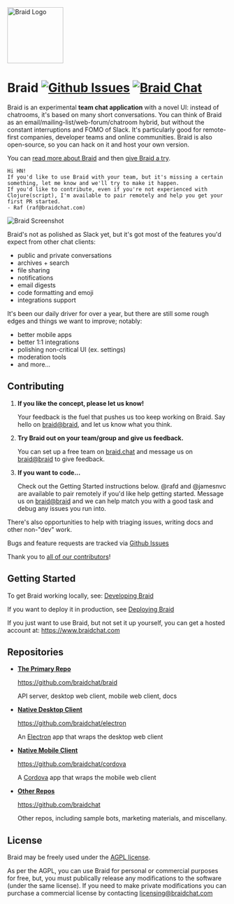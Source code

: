 <img src="./docs/images/braid-icon-256.png" height="128px" alt="Braid Logo">

# Braid [![Github Issues](https://img.shields.io/github/issues/braidchat/braid.svg)](https://www.github.com/braidchat/braid/issues)  [![Braid Chat](https://img.shields.io/badge/braid-join_chat-green.svg)](https://braid.chat/braid)

Braid is an experimental **team chat application** with a novel UI: instead of chatrooms, it's based on many short conversations. You can think of Braid as an email/mailing-list/web-forum/chatroom hybrid, but without the constant interruptions and FOMO of Slack. It's particularly good for remote-first companies, developer teams and online communities. Braid is also open-source, so you can hack on it and host your own version.

You can [read more about Braid](https://www.braidchat.com) and then [give Braid a try](https://braid.chat/try).

```
Hi HN! 
If you'd like to use Braid with your team, but it's missing a certain something, let me know and we'll try to make it happen.
If you'd like to contribute, even if you're not experienced with Clojure(script), I'm available to pair remotely and help you get your first PR started.
- Raf (raf@braidchat.com)
```  

![Braid Screenshot](./docs/images/screenshot.png)

Braid's not as polished as Slack yet, but it's got most of the features you'd expect from other chat clients:

 - public and private conversations
 - archives + search
 - file sharing
 - notifications
 - email digests
 - code formatting and emoji
 - integrations support

It's been our daily driver for over a year, but there are still some rough edges and things we want to improve; notably:

 - better mobile apps
 - better 1:1 integrations
 - polishing non-critical UI (ex. settings)
 - moderation tools
 - and more...

## Contributing

1. **If you like the concept, please let us know!**

   Your feedback is the fuel that pushes us too keep working on Braid. Say hello on [braid@braid](https://braid.chat/braid), and let us know what you think.

2. **Try Braid out on your team/group and give us feedback.**

   You can set up a free team on [braid.chat](https://braid.chat/gateway/create-group) and message us on [braid@braid](https://braid.chat/braid) to give feedback.

3. **If you want to code...**

   Check out the Getting Started instructions below. @rafd and @jamesnvc are available to pair remotely if you'd like help getting started. Message us on [braid@braid](https://braid.chat/braid) and we can help match you with a good task and debug any issues you run into.


There's also opportunities to help with triaging issues, writing docs and other non-"dev" work.

Bugs and feature requests are tracked via [Github Issues](https://github.com/braidchat/braid/issues)

Thank you to [all of our contributors](./CONTRIBUTORS.edn)!


## Getting Started

To get Braid working locally, see: [Developing Braid](./docs/dev/getting-up-and-running-in-development.md)

If you want to deploy it in production, see [Deploying Braid](./docs/on-prem/installing-on-prem.md)

If you just want to use Braid, but not set it up yourself, you can get a hosted account at: https://www.braidchat.com


## Repositories

- **[The Primary Repo](https://github.com/braidchat/braid)**

  https://github.com/braidchat/braid

  API server, desktop web client, mobile web client, docs


- **[Native Desktop Client](https://github.com/braidchat/electron)**

  https://github.com/braidchat/electron

  An [Electron](http://electron.atom.io/) app that wraps the desktop web client


- **[Native Mobile Client](https://github.com/braidchat/electron)**

  https://github.com/braidchat/cordova

  A [Cordova](https://cordova.apache.org/) app that wraps the mobile web client


- **[Other Repos](https://github.com/braidchat)**

  https://github.com/braidchat

  Other repos, including sample bots, marketing materials, and miscellany.


## License

Braid may be freely used under the [AGPL license](https://www.gnu.org/licenses/agpl-3.0.html).

As per the AGPL, you can use Braid for personal or commercial purposes for free, but, you must publically release any modifications to the software (under the same license). If you need to make private modifications you can purchase a commercial license by contacting licensing@braidchat.com

